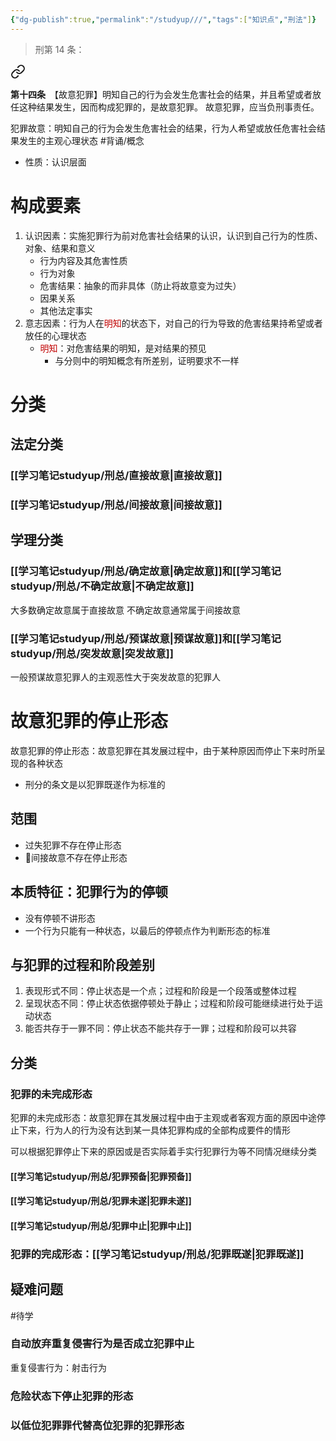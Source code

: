 ```yaml
---
{"dg-publish":true,"permalink":"/studyup///","tags":["知识点","刑法"]}
---
```


>刑第 14 条：
<div class="transclusion internal-embed is-loaded"><a class="markdown-embed-link" href="/////#t14" aria-label="Open link"><svg xmlns="http://www.w3.org/2000/svg" width="24" height="24" viewBox="0 0 24 24" fill="none" stroke="currentColor" stroke-width="2" stroke-linecap="round" stroke-linejoin="round" class="svg-icon lucide-link"><path d="M10 13a5 5 0 0 0 7.54.54l3-3a5 5 0 0 0-7.07-7.07l-1.72 1.71"></path><path d="M14 11a5 5 0 0 0-7.54-.54l-3 3a5 5 0 0 0 7.07 7.07l1.71-1.71"></path></svg></a><div class="markdown-embed">



**第十四条**　【故意犯罪】明知自己的行为会发生危害社会的结果，并且希望或者放任这种结果发生，因而构成犯罪的，是故意犯罪。
故意犯罪，应当负刑事责任。 

</div></div>


犯罪故意：明知自己的行为会发生危害社会的结果，行为人希望或放任危害社会结果发生的主观心理状态 #背诵/概念 
- 性质：认识层面
# 构成要素
1. 认识因素：实施犯罪行为前对危害社会结果的认识，认识到自己行为的性质、对象、结果和意义
	- 行为内容及其危害性质
	- 行为对象
	- 危害结果：抽象的而非具体（防止将故意变为过失）
	- 因果关系
	- 其他法定事实
2. 意志因素：行为人在<font color="#c00000">明知</font>的状态下，对自己的行为导致的危害结果持希望或者放任的心理状态
	- <font color="#c00000">明知</font>：对危害结果的明知，是对结果的预见
		- 与分则中的明知概念有所差别，证明要求不一样
# 分类
## 法定分类
### [[学习笔记studyup/刑总/直接故意\|直接故意]]
### [[学习笔记studyup/刑总/间接故意\|间接故意]]
## 学理分类
### [[学习笔记studyup/刑总/确定故意\|确定故意]]和[[学习笔记studyup/刑总/不确定故意\|不确定故意]]
大多数确定故意属于直接故意
不确定故意通常属于间接故意
### [[学习笔记studyup/刑总/预谋故意\|预谋故意]]和[[学习笔记studyup/刑总/突发故意\|突发故意]]
一般预谋故意犯罪人的主观恶性大于突发故意的犯罪人
# 故意犯罪的停止形态
故意犯罪的停止形态：故意犯罪在其发展过程中，由于某种原因而停止下来时所呈现的各种状态
- 刑分的条文是以犯罪既遂作为标准的
## 范围
- 过失犯罪不存在停止形态
- 🧵间接故意不存在停止形态
## 本质特征：犯罪行为的停顿
- 没有停顿不讲形态
- 一个行为只能有一种状态，以最后的停顿点作为判断形态的标准
## 与犯罪的过程和阶段差别
1. 表现形式不同：停止状态是一个点；过程和阶段是一个段落或整体过程
2. 呈现状态不同：停止状态依据停顿处于静止；过程和阶段可能继续进行处于运动状态
3. 能否共存于一罪不同：停止状态不能共存于一罪；过程和阶段可以共容
## 分类
### 犯罪的未完成形态
犯罪的未完成形态：故意犯罪在其发展过程中由于主观或者客观方面的原因中途停止下来，行为人的行为没有达到某一具体犯罪构成的全部构成要件的情形

可以根据犯罪停止下来的原因或是否实际着手实行犯罪行为等不同情况继续分类
#### [[学习笔记studyup/刑总/犯罪预备\|犯罪预备]]
#### [[学习笔记studyup/刑总/犯罪未遂\|犯罪未遂]]
#### [[学习笔记studyup/刑总/犯罪中止\|犯罪中止]]
### 犯罪的完成形态：[[学习笔记studyup/刑总/犯罪既遂\|犯罪既遂]]
## 疑难问题
#待学
### 自动放弃重复侵害行为是否成立犯罪中止
重复侵害行为：射击行为
### 危险状态下停止犯罪的形态
### 以低位犯罪罪代替高位犯罪的犯罪形态